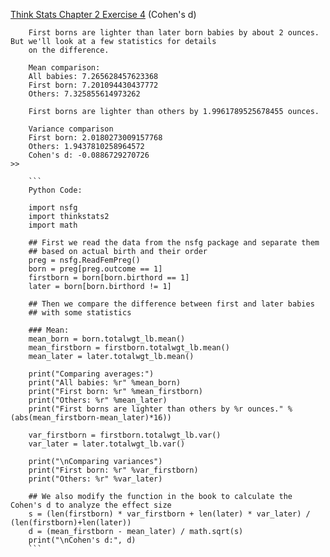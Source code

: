 [Think Stats Chapter 2 Exercise 4](http://greenteapress.com/thinkstats2/html/thinkstats2003.html#toc24) (Cohen's d)



        First borns are lighter than later born babies by about 2 ounces. But we'll look at a few statistics for details       
        on the difference.

        Mean comparison:
        All babies: 7.265628457623368
        First born: 7.201094430437772
        Others: 7.325855614973262

        First borns are lighter than others by 1.9961789525678455 ounces.

        Variance comparison
        First born: 2.0180273009157768
        Others: 1.9437810258964572
        Cohen's d: -0.0886729270726
    >>     

        ```
        Python Code:

        import nsfg
        import thinkstats2
        import math

        ## First we read the data from the nsfg package and separate them
        ## based on actual birth and their order
        preg = nsfg.ReadFemPreg()
        born = preg[preg.outcome == 1]
        firstborn = born[born.birthord == 1]
        later = born[born.birthord != 1]

        ## Then we compare the difference between first and later babies
        ## with some statistics

        ### Mean:
        mean_born = born.totalwgt_lb.mean()
        mean_firstborn = firstborn.totalwgt_lb.mean()
        mean_later = later.totalwgt_lb.mean()

        print("Comparing averages:")
        print("All babies: %r" %mean_born)
        print("First born: %r" %mean_firstborn)
        print("Others: %r" %mean_later)
        print("First borns are lighter than others by %r ounces." %(abs(mean_firstborn-mean_later)*16))

        var_firstborn = firstborn.totalwgt_lb.var()
        var_later = later.totalwgt_lb.var()

        print("\nComparing variances")
        print("First born: %r" %var_firstborn)
        print("Others: %r" %var_later)

        ## We also modify the function in the book to calculate the Cohen's d to analyze the effect size
        s = (len(firstborn) * var_firstborn + len(later) * var_later) / (len(firstborn)+len(later))
        d = (mean_firstborn - mean_later) / math.sqrt(s)
        print("\nCohen's d:", d)
        ```
